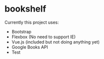 # bookshelf

Currently this project uses:
* Bootstrap
* Flexbox (No need to support IE)
* Vue.js (included but not doing anything yet)
* Google Books API
* Test